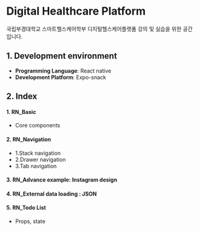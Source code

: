 # Digital Healthcare Platform
국립부경대학교 스마트헬스케어학부 디지털헬스케어플랫폼 강의 및 실습을 위한 공간 입니다.

## 1. Development environment
- **Programming Language**: React native
- **Development Platform**: Expo-snack

## 2. Index
#### 1. RN_Basic
- Core components
#### 2. RN_Navigation
- 1.Stack navigation
- 2.Drawer navigation
- 3.Tab navigation
#### 3. RN_Advance example: Instagram design
#### 4. RN_External data loading : JSON 
#### 5. RN_Todo List 
- Props, state